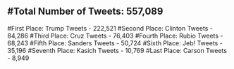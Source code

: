 #Total Number of Tweets: 557,089 
---
#First Place: Trump Tweets - 222,521
#Second Place: Clinton Tweets - 84,286
#Third Place: Cruz Tweets - 76,403
#Fourth Place: Rubio Tweets - 68,243
#Fifth Place: Sanders Tweets - 50,724
#Sixth Place: Jeb! Tweets - 35,196
#Seventh Place: Kasich Tweets - 10,769
#Last Place: Carson Tweets - 8,949
